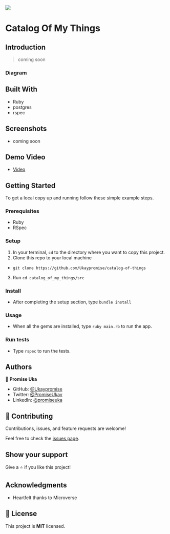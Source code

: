 ![](https://img.shields.io/badge/Microverse-blueviolet)

# Catalog Of My Things

## Introduction

> coming soon

### Diagram 

## Built With

  - Ruby
  - postgres
  - rspec
## Screenshots

 -  coming soon 
## Demo Video
-   [Video](https://youtu.be/O5Cj5-eBFNw)
## Getting Started

To get a local copy up and running follow these simple example steps.

### Prerequisites

* Ruby 
* RSpec 

### Setup

1. In your terminal, `cd` to the directory where you want to copy this project.
2. Clone this repo to your local machine
  - `git clone https://github.com/Ukaypromise/catalog-of-things ` 
3. Run `cd catalog_of_my_things/src`

### Install

* After completing the setup section, type `bundle install`

### Usage

* When all the gems are installed, type `ruby main.rb` to run the app.

### Run tests

* Type `rspec` to run the tests.

## Authors

👤  **Promise Uka** 

- GitHub: [@Ukaypromise](https://github.com/Ukaypromise)
- Twitter: [@PromiseUkay](https://twitter.com/PromiseUkay)
- LinkedIn: [@promiseuka](https://www.linkedin.com/in/promiseuka/)

## 🤝 Contributing

Contributions, issues, and feature requests are welcome!

Feel free to check the [issues page](../../issues/).

## Show your support

Give a ⭐️ if you like this project!

## Acknowledgments

- Heartfelt thanks to Microverse

## 📝 License

This project is **MIT** licensed.
